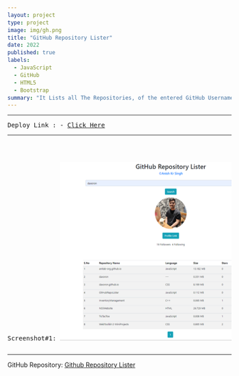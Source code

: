 ```yaml
---
layout: project
type: project
image: img/gh.png
title: "GitHub Repository Lister"
date: 2022
published: true
labels:
  - JavaScript
  - GitHub
  - HTML5
  - Bootstrap
summary: "It Lists all The Repositories, of the entered GitHub Username."
---
```

<hr>
<pre>
Deploy Link : - <a href = "https://github-repo-lister.netlify.app/">Click Here</a>
<hr>

Screenshot#1:
<img class="img-fluid" src="../img/ss.png">
</pre>
<hr>

GitHub Repository: <a href="https://github.com/daxoron/GitHubRepoLister"><i class="large github icon "></i>Github Repository Lister</a>
